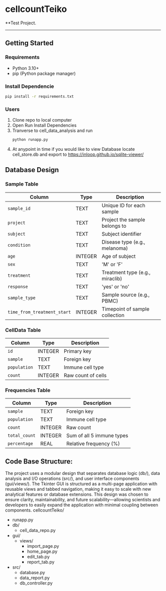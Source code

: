 # cellcountTeiko

**Test Project.

---

## Getting Started

### Requirements

- Python 3.10+
- pip (Python package manager)

### Install Dependencie
```bash
pip install -r requirements.txt
```
### Users
1. Clone repo to local computer
2. Open Run Install Dependencies
3. Tranverse to cell_data_analysis and run
   ```bash
   python runapp.py
   ```
4. At anypoint in time if you would like to view Database locate cell_store.db and export to https://inloop.github.io/sqlite-viewer/ 
   

## Database Design
### Sample Table
| Column                      | Type    | Description                     |
| --------------------------- | ------- | ------------------------------- |
| `sample_id`                 | TEXT    | Unique ID for each sample       |
| `project`                   | TEXT    | Project the sample belongs to   |
| `subject`                   | TEXT    | Subject identifier              |
| `condition`                 | TEXT    | Disease type (e.g., melanoma)   |
| `age`                       | INTEGER | Age of subject                  |
| `sex`                       | TEXT    | 'M' or 'F'                      |
| `treatment`                 | TEXT    | Treatment type (e.g., miraclib) |
| `response`                  | TEXT    | 'yes' or 'no'                   |
| `sample_type`               | TEXT    | Sample source (e.g., PBMC)      |
| `time_from_treatment_start` | INTEGER | Timepoint of sample collection  |

### CellData Table 
| Column       | Type    | Description                        |
| ------------ | ------- | ---------------------------------- |
| `id`         | INTEGER | Primary key                        |
| `sample`     | TEXT    | Foreign key                        |
| `population` | TEXT    | Immune cell type                   |
| `count`      | INTEGER | Raw count of cells                 |

### Frequencies Table
| Column        | Type    | Description                        |
| ------------- | ------- | ---------------------------------- |
| `sample`      | TEXT    | Foreign key 
| `population`  | TEXT    | Immune cell type                   |
| `count`       | INTEGER | Raw count                          |
| `total_count` | INTEGER | Sum of all 5 immune types          |
| `percentage`  | REAL    | Relative frequency (%)             |



## Code Base Structure:
The project uses a modular design that separates database logic (db/), data analysis and I/O operations (src/), and user interface components (gui/views/). The Tkinter GUI is structured as a multi-page application with reusable views and tabbed navigation, making it easy to scale with new analytical features or database extensions.
This design was chosen to ensure clarity, maintainability, and future scalability—allowing scientists and developers to easily expand the application with minimal coupling between components.
cellcountTeiko/
- runapp.py
- db/
    - cell_data_repo.py
- gui/
    - views/
      - import_page.py
      - home_page.py
      - edit_tab.py
      - report_tab.py
- src/
    - database.py
    - data_report.py
    - db_controller.py
    

